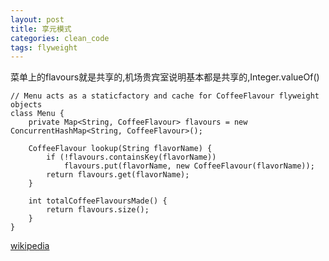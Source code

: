 ```yaml
---
layout: post
title: 享元模式
categories: clean_code
tags: flyweight
---
```


菜单上的flavours就是共享的,机场贵宾室说明基本都是共享的,Integer.valueOf()


    // Menu acts as a staticfactory and cache for CoffeeFlavour flyweight objects
    class Menu {
        private Map<String, CoffeeFlavour> flavours = new ConcurrentHashMap<String, CoffeeFlavour>();

        CoffeeFlavour lookup(String flavorName) {
            if (!flavours.containsKey(flavorName))
                flavours.put(flavorName, new CoffeeFlavour(flavorName));
            return flavours.get(flavorName);
        }

        int totalCoffeeFlavoursMade() {
            return flavours.size();
        }
    }


[wikipedia](https://en.wikipedia.org/wiki/Flyweight_pattern) 
